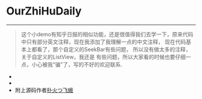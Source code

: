 OurZhiHuDaily
=============

--------
>这个小demo有知乎日报的相似功能，还是很值得我们去学一下，原来代码中只有部分英文注释，现在我添加了我理解一点的中文注释，
>现在代码基本上都看了，那个自定义的SeekBar有些问题， 所以没有做太多的注释，关于自定义的ListView，我还是
>有些问题，所以大家看的时候也要仔细一点，小心被我“骗”了，写的不好的欢迎联系.

- [ClownQiang email]:(www.dai1019439568.com)
- [ClownQiang QQ]:(1019439568)
- 附上源码作者[扑火つ飞蛾](http://www.eoeandroid.com/thread-321050-1-1.html)
